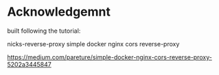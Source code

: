 # Acknowledgemnt

built following the tutorial:

nicks-reverse-proxy
simple docker nginx cors reverse-proxy

https://medium.com/pareture/simple-docker-nginx-cors-reverse-proxy-5202a3445847

